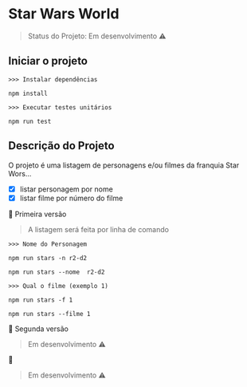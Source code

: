 # Star Wars World

> Status do Projeto: Em desenvolvimento :warning:

## Iniciar o projeto

```
>>> Instalar dependências

npm install

>>> Executar testes unitários

npm run test

```

## Descrição do Projeto

O projeto é uma listagem de personagens e/ou filmes da franquia Star Wors...

- [x] listar personagem por nome
- [x] listar filme por número do filme

:rocket: Primeira versão

> A listagem será feita por linha de comando

```
>>> Nome do Personagem

npm run stars -n r2-d2

npm run stars --nome  r2-d2

>>> Qual o filme (exemplo 1)

npm run stars -f 1

npm run stars --filme 1

```

:rocket: Segunda versão

> Em desenvolvimento :warning:

:rocket:

> Em desenvolvimento :warning:
